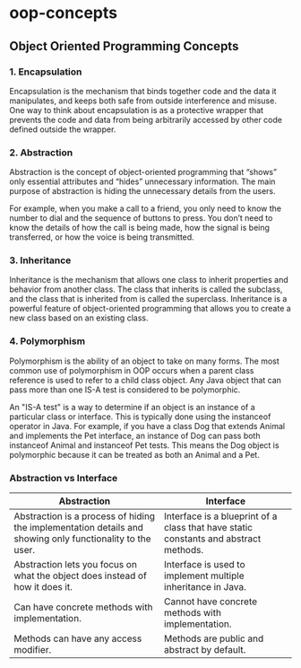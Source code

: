 # oop-concepts

## Object Oriented Programming Concepts

### 1. Encapsulation
Encapsulation is the mechanism that binds together code and the data it manipulates, and keeps both safe from outside interference and misuse. One way to think about encapsulation is as a protective wrapper that prevents the code and data from being arbitrarily accessed by other code defined outside the wrapper.

### 2. Abstraction
Abstraction is the concept of object-oriented programming that “shows” only essential attributes and “hides” unnecessary information. The main purpose of abstraction is hiding the unnecessary details from the users.

For example, when you make a call to a friend, you only need to know the number to dial and the sequence of buttons to press. You don’t need to know the details of how the call is being made, how the signal is being transferred, or how the voice is being transmitted.

### 3. Inheritance
Inheritance is the mechanism that allows one class to inherit properties and behavior from another class. The class that inherits is called the subclass, and the class that is inherited from is called the superclass. Inheritance is a powerful feature of object-oriented programming that allows you to create a new class based on an existing class.


### 4. Polymorphism
Polymorphism is the ability of an object to take on many forms. The most common use of polymorphism in OOP occurs when a parent class reference is used to refer to a child class object. Any Java object that can pass more than one IS-A test is considered to be polymorphic.

An "IS-A test" is a way to determine if an object is an instance of a particular class or interface. This is typically done using the instanceof operator in Java. For example, if you have a class Dog that extends Animal and implements the Pet interface, an instance of Dog can pass both instanceof Animal and instanceof Pet tests. This means the Dog object is polymorphic because it can be treated as both an Animal and a Pet.

### Abstraction vs Interface

| Abstraction | Interface |
| ----------- | --------- |
| Abstraction is a process of hiding the implementation details and showing only functionality to the user. | Interface is a blueprint of a class that have static constants and abstract methods. |
| Abstraction lets you focus on what the object does instead of how it does it. | Interface is used to implement multiple inheritance in Java. |
| Can have concrete methods with implementation.| Cannot have concrete methods with implementation.|
| Methods can have any access modifier.	| Methods are public and abstract by default. |